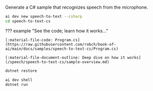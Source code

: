 Generate a C# sample that recognizes speech from the microphone.

```bash
ai dev new speech-to-text --csharp
cd speech-to-text-cs
```

??? example "See the code; learn how it works..."

    [:material-file-code: Program.cs](https://raw.githubusercontent.com/robch/book-of-ai/main/docs/samples/speech-to-text-cs/Program.cs)

    [:material-file-document-outline: Deep dive on how it works](/speech/speech-to-text-cs/sample-overview.md)  

```bash title="Install dependencies"
dotnet restore
```

```bash title="Run the sample"
ai dev shell
dotnet run
```